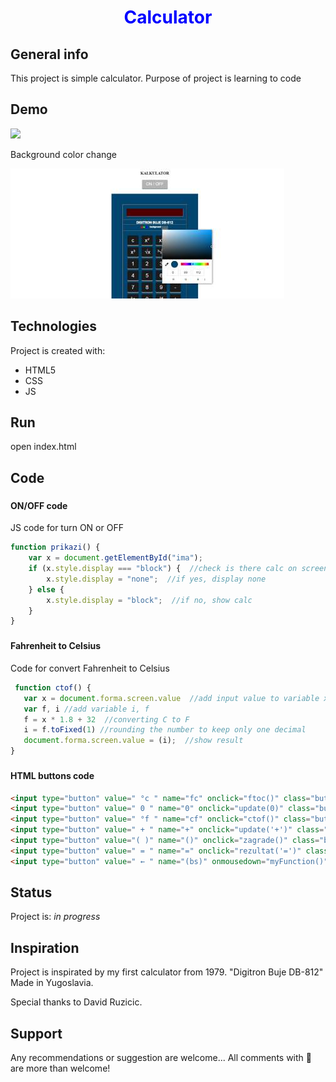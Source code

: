 <h1 align="center" style="color:blue;">Calculator</h1>

## General info
This project is simple calculator. Purpose of project is learning to code

## Demo	
![](calc.gif)

Background color change

![](calccol.jpg)
  
## Technologies
Project is created with:
* HTML5
* CSS
* JS
	
  
## Run
open index.html

## Code
### <h4>ON/OFF code</h4>
JS code for turn ON or OFF 
```js
function prikazi() {
    var x = document.getElementById("ima");
    if (x.style.display === "block") {  //check is there calc on screen
        x.style.display = "none";  //if yes, display none
    } else {
        x.style.display = "block";  //if no, show calc
    }
}
```
### <h4>Fahrenheit to Celsius</h4>
Code for convert Fahrenheit to Celsius
 ```js
  function ctof() {
    var x = document.forma.screen.value  //add input value to variable x
    var f, i //add variable i, f
    f = x * 1.8 + 32  //converting C to F
    i = f.toFixed(1) //rounding the number to keep only one decimal
    document.forma.screen.value = (i);  //show result
}
  ```
  ### <h4>HTML buttons code</h4>
  ```html
<input type="button" value=" °c " name="fc" onclick="ftoc()" class="buttonF">
<input type="button" value=" 0 " name="0" onclick="update(0)" class="buttonB">
<input type="button" value=" °f " name="cf" onclick="ctof()" class="buttonF">
<input type="button" value=" + " name="+" onclick="update('+')" class="buttonM">
<input type="button" value="( )" name="()" onclick="zagrade()" class="buttonM">
<input type="button" value=" = " name="=" onclick="rezultat('=')" class="buttonZ">
<input type="button" value=" ← " name="(bs)" onmousedown="myFunction()" class="buttonM">
```

## Status
Project is: _in progress_

## Inspiration
Project is inspirated by my first calculator from 1979. "Digitron Buje DB-812" Made in Yugoslavia.

Special thanks to David Ruzicic.

## Support
Any recommendations or suggestion are welcome...
All comments with :beers: are more than welcome!

